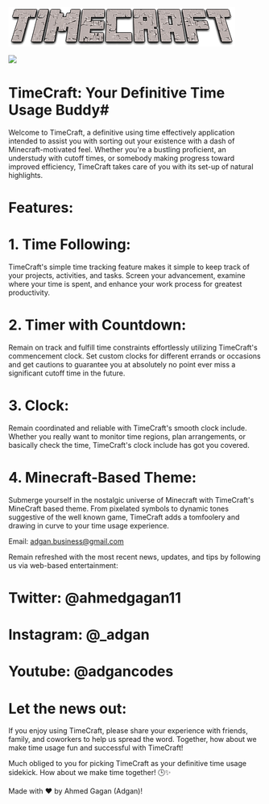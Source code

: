 ![Time Craft](https://raw.githubusercontent.com/adgan11/TimeCraft/main/lib/assets/TimeCraft.png) <br />
<div height=30px > </div>
<img width=500px src="https://pbs.twimg.com/media/GGCpxq4bcAARLy2?format=jpg&name=medium" />

# TimeCraft: Your Definitive Time Usage Buddy#

Welcome to TimeCraft, a definitive using time effectively application intended to assist you with sorting out your existence with a dash of Minecraft-motivated feel. Whether you're a bustling proficient, an understudy with cutoff times, or somebody making progress toward improved efficiency, TimeCraft takes care of you with its set-up of natural highlights.

# Features:
# 1. Time Following:
TimeCraft's simple time tracking feature makes it simple to keep track of your projects, activities, and tasks. Screen your advancement, examine where your time is spent, and enhance your work process for greatest productivity.

# 2. Timer with Countdown:
Remain on track and fulfill time constraints effortlessly utilizing TimeCraft's commencement clock. Set custom clocks for different errands or occasions and get cautions to guarantee you at absolutely no point ever miss a significant cutoff time in the future.

# 3. Clock:
Remain coordinated and reliable with TimeCraft's smooth clock include. Whether you really want to monitor time regions, plan arrangements, or basically check the time, TimeCraft's clock include has got you covered.

# 4. Minecraft-Based Theme:
Submerge yourself in the nostalgic universe of Minecraft with TimeCraft's MineCraft based theme. From pixelated symbols to dynamic tones suggestive of the well known game, TimeCraft adds a tomfoolery and drawing in curve to your time usage experience.

Email: adgan.business@gmail.com

Remain refreshed with the most recent news, updates, and tips by following us via web-based entertainment:

# Twitter: @ahmedgagan11
# Instagram: @_adgan
# Youtube: @adgancodes

# Let the news out:
If you enjoy using TimeCraft, please share your experience with friends, family, and coworkers to help us spread the word. Together, how about we make time usage fun and successful with TimeCraft!

Much obliged to you for picking TimeCraft as your definitive time usage sidekick. How about we make time together! 🕒✨

Made with ❤️ by Ahmed Gagan (Adgan)!
